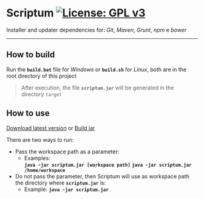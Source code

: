 # Scriptum [![License: GPL v3](https://img.shields.io/badge/License-GPL%20v3-blue.svg)](https://www.gnu.org/licenses/gpl-3.0)

Installer and updater dependencies for: _Git_, _Maven_, _Grunt_, _npm_ e _bower_ 

-----

## How to build

Run the __`build.bat`__ file for _Windows_ or __`build.sh`__ for _Linux_, both are in the root directory of this project

> After execution, the file __`scriptum.jar`__ will be generated in the directory `target`
  
## How to use

[Download latest version](https://github.com/Gaboso/Scriptum/releases/latest "latest version") or [Build jar](#how-to-build "build project")

There are two ways to run:
* Pass the workspace path as a parameter:
    * Examples:     
            __`java -jar scriptum.jar [workspace path]`__
            __`java -jar scriptum.jar /home/workspace`__
* Do not pass the parameter, then Scriptum will use as workspace path the directory where __`scriptum.jar`__ is:
    * Example: __`java -jar scriptum.jar`__
